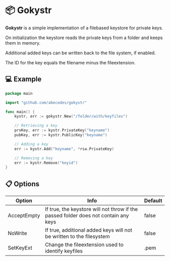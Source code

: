 # :package: Gokystr

**Gokystr** is a simple implementation of a filebased keystore for private keys.

On initialization the keystore reads the private keys from a folder and keeps them in memory.

Additional added keys can be written back to the file system, if enabled.

The ID for the key equals the filename minus the fileextension.

## :computer: Example

```go
package main

import "github.com/abecodes/gokystr"

func main() {
	kystr, err := gokystr.New("/folder/with/keyfiles")

	// Retrieving a key
	prvKey, err := kystr.PrivateKey("keyname")
	pubKey, err := kystr.PublicKey("keyname")

	// Adding a key
	err := kystr.Add("keyname", *rsa.PrivateKey)

	// Removing a key
	err := kystr.Remove("keyid")
}

```

## :clipboard: Options

| Option | Info | Default |
| --- | --- | --- |
| AcceptEmpty | If true, the keystore will not throw if the passed folder does not contain any keys | false |
| NoWrite | If true, additional added keys will not be written to the filesystem | false |
| SetKeyExt | Change the fileextension used to identify keyfiles | .pem |

